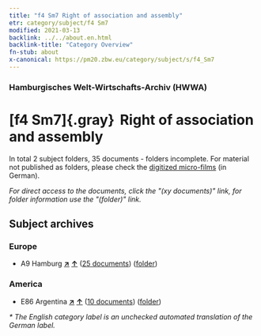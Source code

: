 ```yaml
---
title: "f4 Sm7 Right of association and assembly"
etr: category/subject/f4 Sm7
modified: 2021-03-13
backlink: ../../about.en.html
backlink-title: "Category Overview"
fn-stub: about
x-canonical: https://pm20.zbw.eu/category/subject/s/f4_Sm7
---
```


### Hamburgisches Welt-Wirtschafts-Archiv (HWWA)
# [f4 Sm7]{.gray}&#8201; Right of association and assembly&#160; 





In total 2 subject folders, 35 documents - folders incomplete.
For material not published as folders, please check the [digitized micro-films](/film/h1_sh.de.html) (in German).

_For direct access to the documents, click the "(xy documents)" link, for folder information use the "(folder)" link._

## Subject archives



### Europe

- A9 Hamburg [**&nearr;**](../../../geo/i/140905/about.en.html "Hamburg (all folders)") [**&uarr;**](../../../geo/about.en.html#A9 "Country category system") (<a href="https://pm20.zbw.eu/dfgview/sh/140905,144364" title="about: Hamburg : Right of association and assembly" target="_blank">25 documents</a>) ([folder](../../../../folder/sh/1409xx/140905/1443xx/144364/about.en.html))

### America

- E86 Argentina [**&nearr;**](../../../geo/i/141692/about.en.html "Argentina (all folders)") [**&uarr;**](../../../geo/about.en.html#E86 "Country category system") (<a href="https://pm20.zbw.eu/dfgview/sh/141692,144364" title="about: Argentina : Right of association and assembly" target="_blank">10 documents</a>) ([folder](../../../../folder/sh/1416xx/141692/1443xx/144364/about.en.html))


_* The English category label is an unchecked automated translation of the German label._

